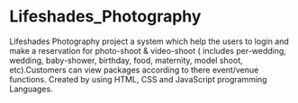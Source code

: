 # Lifeshades_Photography
Lifeshades Photography project a system which help the users to login and make a reservation for photo-shoot &amp; video-shoot ( includes per-wedding, wedding, baby-shower, birthday, food, maternity, model shoot, etc).Customers can view packages according to there event/venue functions. Created by using HTML, CSS and JavaScript programming Languages.
